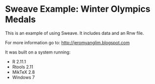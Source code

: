 # Sweave Example: Winter Olympics Medals

This is an example of using Sweave.
It includes data and an Rnw file. 

For more information go to:
<http://jeromyanglim.blogspot.com>


It was built on a system running:

* R 2.11.1
* Rtools 2.11
* MikTeX 2.8
* Windows 7

